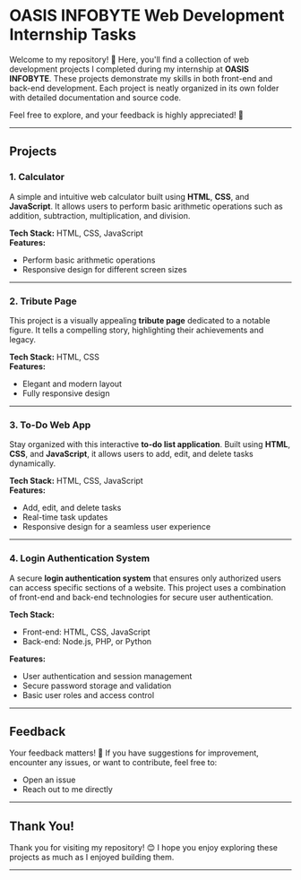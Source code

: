 # OASIS INFOBYTE Web Development Internship Tasks  

Welcome to my repository! 🎉 Here, you'll find a collection of web development projects I completed during my internship at **OASIS INFOBYTE**. These projects demonstrate my skills in both front-end and back-end development. Each project is neatly organized in its own folder with detailed documentation and source code.  

Feel free to explore, and your feedback is highly appreciated! 🚀  

---

## Projects  

### 1. **Calculator**  
A simple and intuitive web calculator built using **HTML**, **CSS**, and **JavaScript**. It allows users to perform basic arithmetic operations such as addition, subtraction, multiplication, and division.  

**Tech Stack:** HTML, CSS, JavaScript  
**Features:**  
- Perform basic arithmetic operations  
- Responsive design for different screen sizes  

---

### 2. **Tribute Page**  
This project is a visually appealing **tribute page** dedicated to a notable figure. It tells a compelling story, highlighting their achievements and legacy.  

**Tech Stack:** HTML, CSS  
**Features:**  
- Elegant and modern layout  
- Fully responsive design  

---

### 3. **To-Do Web App**  
Stay organized with this interactive **to-do list application**. Built using **HTML**, **CSS**, and **JavaScript**, it allows users to add, edit, and delete tasks dynamically.  

**Tech Stack:** HTML, CSS, JavaScript  
**Features:**  
- Add, edit, and delete tasks  
- Real-time task updates  
- Responsive design for a seamless user experience  

---

### 4. **Login Authentication System**  
A secure **login authentication system** that ensures only authorized users can access specific sections of a website. This project uses a combination of front-end and back-end technologies for secure user authentication.  

**Tech Stack:**  
- Front-end: HTML, CSS, JavaScript  
- Back-end: Node.js, PHP, or Python  

**Features:**  
- User authentication and session management  
- Secure password storage and validation  
- Basic user roles and access control  

---

## Feedback  

Your feedback matters! 💬 If you have suggestions for improvement, encounter any issues, or want to contribute, feel free to:  
- Open an issue  
- Reach out to me directly  

---

## Thank You!  

Thank you for visiting my repository! 😊 I hope you enjoy exploring these projects as much as I enjoyed building them.  

---
